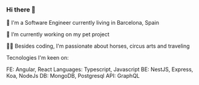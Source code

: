 ### Hi there 👋

🏮 I'm a Software Engineer currently living in Barcelona, Spain

🔭 I’m currently working on my pet project

🤸‍♀️ Besides coding, I'm passionate about horses, circus arts and traveling 

Tecnologies I'm keen on:

  FE: Angular, React
  Languages: Typescript, Javascript
  BE: NestJS, Express, Koa, NodeJs
  DB: MongoDB, Postgresql
  API: GraphQL


<!--
**thaistcosta/thaistcosta** is a ✨ _special_ ✨ repository because its `README.md` (this file) appears on your GitHub profile.

Here are some ideas to get you started:

- 🔭 I’m currently working on ...
- 🌱 I’m currently learning ...
- 👯 I’m looking to collaborate on ...
- 🤔 I’m looking for help with ...
- 💬 Ask me about ...
- 📫 How to reach me: ...
- 😄 Pronouns: ...
- ⚡ Fun fact: ...
-->
